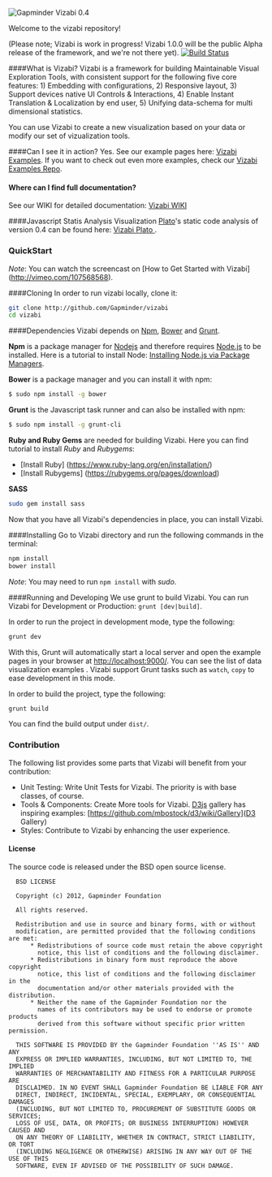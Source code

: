 ![Gapminder Vizabi 0.4](http://static.gapminder.org/vizabi/vizabi.jpg)

Welcome to the vizabi repository! 

(Please note; Vizabi is work in progress! Vizabi 1.0.0 will be the public Alpha release of the framework, and we're not there yet). [![Build Status](https://secure.travis-ci.org/Gapminder/vizabi.png?branch=develop)](https://travis-ci.org/Gapminder/vizabi)


####What is Vizabi?
Vizabi is a framework for building Maintainable Visual Exploration Tools, with consistent support for the following five core features: 1) Embedding with configurations, 2) Responsive layout, 3) Support devices native UI Controls & Interactions, 4) Enable Instant Translation & Localization by end user, 5) Unifying data-schema for multi dimensional statistics.

You can use Vizabi to create a new visualization based on your data or modify our set of vizualization tools.  

####Can I see it in action?
Yes. See our example pages here: [Vizabi Examples](http://static.gapminder.org/vizabi/develop/preview_pages/). If you want to check out even more examples, check our [Vizabi Examples Repo](https://github.com/Gapminder/vizabi-examples).

#### Where can I find full documentation?
See our WIKI for detailed documentation: [Vizabi WIKI](https://github.com/Gapminder/vizabi/wiki/) 


####Javascript Statis Analysis Visualization
[Plato](https://github.com/es-analysis/plato)'s static code analysis of version 0.4 can be found here: [Vizabi Plato ](http://static.gapminder.org/vizabi-recent/report/). 


### QuickStart

*Note*: You can watch the screencast on [How to Get Started with Vizabi] (http://vimeo.com/107568568). 

####Cloning
In order to run vizabi locally, clone it:

```sh
git clone http://github.com/Gapminder/vizabi
cd vizabi
```

####Dependencies
Vizabi depends on [Npm](https://github.com/npm/npm), [Bower](https://github.com/bower/bower) and [Grunt](https://github.com/gruntjs/grunt). 

**Npm** is a package manager for [Nodejs](http://nodejs.org/) and therefore requires [Node.js](http://nodejs.org/) to be installed. Here is a tutorial to install Node: [Installing Node.js via Package Managers](https://github.com/joyent/node/wiki/Installing-Node.js-via-package-manager). 

**Bower** is a package manager and you can install it with npm:
```sh
$ sudo npm install -g bower
```

**Grunt** is the Javascript task runner and can also be installed with npm:
```sh
$ sudo npm install -g grunt-cli
```

**Ruby and Ruby Gems** are needed for building Vizabi. Here you can find tutorial to install *Ruby* and *Rubygems*:

* [Install Ruby] (https://www.ruby-lang.org/en/installation/)
* [Install Rubygems] (https://rubygems.org/pages/download)

**SASS**

```sh
sudo gem install sass
```

Now that you have all Vizabi's dependencies in place, you can install Vizabi.



####Installing
Go to Vizabi directory and run the following commands in the terminal:

```sh
npm install
bower install
```


*Note*: You may need to run ```npm install``` with *sudo*.

####Running and Developing
We use grunt to build Vizabi. You can run Vizabi for Development or Production: ```grunt [dev|build]```.

In order to run the project in development mode, type the following:
```sh
grunt dev
```
With this, Grunt will automatically start a local server and open the example pages in your browser at [http://localhost:9000/](http://localhost:9000/). You can see the list of data visualization examples . Vizabi support Grunt tasks such as ```watch```, ```copy``` to ease development in this mode.

In order to build the project, type the following:
```sh
grunt build
```

You can find the build output under ```dist/```.


### Contribution
 The following list provides some parts that Vizabi will benefit from your contribution:
 * Unit Testing: Write Unit Tests for Vizabi. The priority is with base classes, of course.
 * Tools & Components: Create More tools for Vizabi. [D3js](www.d3js.org) gallery has inspiring examples: [https://github.com/mbostock/d3/wiki/Gallery](D3 Gallery)
 * Styles: Contribute to Vizabi by enhancing the user experience.
  
#### License

The source code is released under the BSD open source license.

      BSD LICENSE
    
      Copyright (c) 2012, Gapminder Foundation
    
      All rights reserved.
    
      Redistribution and use in source and binary forms, with or without
      modification, are permitted provided that the following conditions are met:
          * Redistributions of source code must retain the above copyright
            notice, this list of conditions and the following disclaimer.
          * Redistributions in binary form must reproduce the above copyright
            notice, this list of conditions and the following disclaimer in the
            documentation and/or other materials provided with the distribution.
          * Neither the name of the Gapminder Foundation nor the
            names of its contributors may be used to endorse or promote products
            derived from this software without specific prior written permission.
      
      THIS SOFTWARE IS PROVIDED BY the Gapminder Foundation ''AS IS'' AND ANY
      EXPRESS OR IMPLIED WARRANTIES, INCLUDING, BUT NOT LIMITED TO, THE IMPLIED
      WARRANTIES OF MERCHANTABILITY AND FITNESS FOR A PARTICULAR PURPOSE ARE
      DISCLAIMED. IN NO EVENT SHALL Gapminder Foundation BE LIABLE FOR ANY
      DIRECT, INDIRECT, INCIDENTAL, SPECIAL, EXEMPLARY, OR CONSEQUENTIAL DAMAGES
      (INCLUDING, BUT NOT LIMITED TO, PROCUREMENT OF SUBSTITUTE GOODS OR SERVICES;
      LOSS OF USE, DATA, OR PROFITS; OR BUSINESS INTERRUPTION) HOWEVER CAUSED AND
      ON ANY THEORY OF LIABILITY, WHETHER IN CONTRACT, STRICT LIABILITY, OR TORT
      (INCLUDING NEGLIGENCE OR OTHERWISE) ARISING IN ANY WAY OUT OF THE USE OF THIS
      SOFTWARE, EVEN IF ADVISED OF THE POSSIBILITY OF SUCH DAMAGE.

